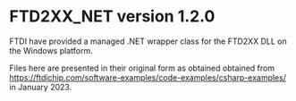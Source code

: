 # FTD2XX_NET version 1.2.0

FTDI have provided a managed .NET wrapper class for the FTD2XX DLL on the Windows platform.

Files here are presented in their original form as obtained obtained from https://ftdichip.com/software-examples/code-examples/csharp-examples/ in January 2023.